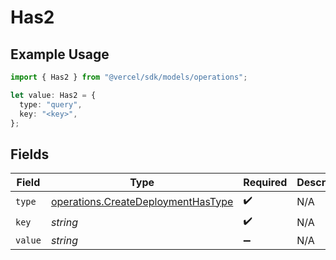 # Has2

## Example Usage

```typescript
import { Has2 } from "@vercel/sdk/models/operations";

let value: Has2 = {
  type: "query",
  key: "<key>",
};
```

## Fields

| Field                                                                                    | Type                                                                                     | Required                                                                                 | Description                                                                              |
| ---------------------------------------------------------------------------------------- | ---------------------------------------------------------------------------------------- | ---------------------------------------------------------------------------------------- | ---------------------------------------------------------------------------------------- |
| `type`                                                                                   | [operations.CreateDeploymentHasType](../../models/operations/createdeploymenthastype.md) | :heavy_check_mark:                                                                       | N/A                                                                                      |
| `key`                                                                                    | *string*                                                                                 | :heavy_check_mark:                                                                       | N/A                                                                                      |
| `value`                                                                                  | *string*                                                                                 | :heavy_minus_sign:                                                                       | N/A                                                                                      |